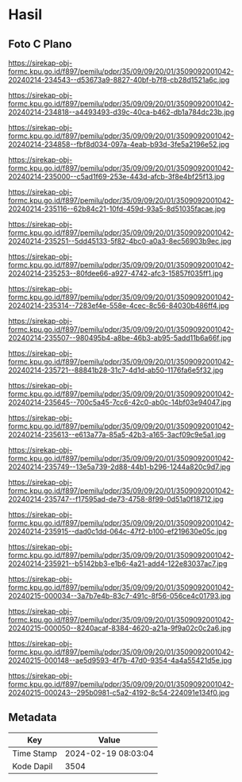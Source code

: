 # Hasil

## Foto C Plano

https://sirekap-obj-formc.kpu.go.id/f897/pemilu/pdpr/35/09/09/20/01/3509092001042-20240214-234543--d53673a9-8827-40bf-b7f8-cb28d1521a6c.jpg

https://sirekap-obj-formc.kpu.go.id/f897/pemilu/pdpr/35/09/09/20/01/3509092001042-20240214-234818--a4493493-d39c-40ca-b462-db1a784dc23b.jpg

https://sirekap-obj-formc.kpu.go.id/f897/pemilu/pdpr/35/09/09/20/01/3509092001042-20240214-234858--fbf8d034-097a-4eab-b93d-3fe5a2196e52.jpg

https://sirekap-obj-formc.kpu.go.id/f897/pemilu/pdpr/35/09/09/20/01/3509092001042-20240214-235000--c5ad1f69-253e-443d-afcb-3f8e4bf25f13.jpg

https://sirekap-obj-formc.kpu.go.id/f897/pemilu/pdpr/35/09/09/20/01/3509092001042-20240214-235116--62b84c21-10fd-459d-93a5-8d51035facae.jpg

https://sirekap-obj-formc.kpu.go.id/f897/pemilu/pdpr/35/09/09/20/01/3509092001042-20240214-235251--5dd45133-5f82-4bc0-a0a3-8ec56903b9ec.jpg

https://sirekap-obj-formc.kpu.go.id/f897/pemilu/pdpr/35/09/09/20/01/3509092001042-20240214-235253--80fdee66-a927-4742-afc3-15857f035ff1.jpg

https://sirekap-obj-formc.kpu.go.id/f897/pemilu/pdpr/35/09/09/20/01/3509092001042-20240214-235314--7283ef4e-558e-4cec-8c56-84030b486ff4.jpg

https://sirekap-obj-formc.kpu.go.id/f897/pemilu/pdpr/35/09/09/20/01/3509092001042-20240214-235507--980495b4-a8be-46b3-ab95-5add11b6a66f.jpg

https://sirekap-obj-formc.kpu.go.id/f897/pemilu/pdpr/35/09/09/20/01/3509092001042-20240214-235721--88841b28-31c7-4d1d-ab50-1176fa6e5f32.jpg

https://sirekap-obj-formc.kpu.go.id/f897/pemilu/pdpr/35/09/09/20/01/3509092001042-20240214-235645--700c5a45-7cc6-42c0-ab0c-14bf03e94047.jpg

https://sirekap-obj-formc.kpu.go.id/f897/pemilu/pdpr/35/09/09/20/01/3509092001042-20240214-235613--e613a77a-85a5-42b3-a165-3acf09c9e5a1.jpg

https://sirekap-obj-formc.kpu.go.id/f897/pemilu/pdpr/35/09/09/20/01/3509092001042-20240214-235749--13e5a739-2d88-44b1-b296-1244a820c9d7.jpg

https://sirekap-obj-formc.kpu.go.id/f897/pemilu/pdpr/35/09/09/20/01/3509092001042-20240214-235747--f17595ad-de73-4758-8f99-0d51a0f18712.jpg

https://sirekap-obj-formc.kpu.go.id/f897/pemilu/pdpr/35/09/09/20/01/3509092001042-20240214-235915--dad0c1dd-064c-47f2-b100-ef219630e05c.jpg

https://sirekap-obj-formc.kpu.go.id/f897/pemilu/pdpr/35/09/09/20/01/3509092001042-20240214-235921--b5142bb3-e1b6-4a21-add4-122e83037ac7.jpg

https://sirekap-obj-formc.kpu.go.id/f897/pemilu/pdpr/35/09/09/20/01/3509092001042-20240215-000034--3a7b7e4b-83c7-491c-8f56-056ce4c01793.jpg

https://sirekap-obj-formc.kpu.go.id/f897/pemilu/pdpr/35/09/09/20/01/3509092001042-20240215-000050--8240acaf-8384-4620-a21a-9f9a02c0c2a6.jpg

https://sirekap-obj-formc.kpu.go.id/f897/pemilu/pdpr/35/09/09/20/01/3509092001042-20240215-000148--ae5d9593-4f7b-47d0-9354-4a4a55421d5e.jpg

https://sirekap-obj-formc.kpu.go.id/f897/pemilu/pdpr/35/09/09/20/01/3509092001042-20240215-000243--295b0981-c5a2-4192-8c54-224091e134f0.jpg


## Metadata

| Key        | Value               |
| ---------- | ------------------- |
| Time Stamp | 2024-02-19 08:03:04 |
| Kode Dapil | 3504                |



